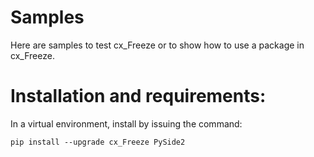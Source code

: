 # Samples

Here are samples to test cx_Freeze or to show how to use a package in cx_Freeze.

# Installation and requirements:

In a virtual environment, install by issuing the command:

```
pip install --upgrade cx_Freeze PySide2
```
